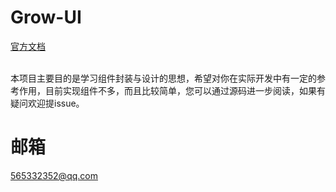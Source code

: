 # Grow-UI


[官方文档](https://hardcoreaj.github.io/Grow-UI/)

<br />
本项目主要目的是学习组件封装与设计的思想，希望对你在实际开发中有一定的参考作用，目前实现组件不多，而且比较简单，您可以通过源码进一步阅读，如果有疑问欢迎提issue。

# 邮箱
565332352@qq.com
